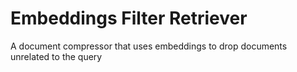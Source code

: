 # Embeddings Filter Retriever

A document compressor that uses embeddings to drop documents unrelated to the query
